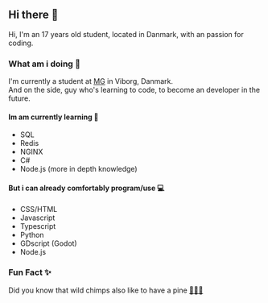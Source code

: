 ## Hi there 👋
Hi, I'm an 17 years old student, located in Danmark, with an passion for coding.

### What am i doing 🤔
I'm currently a student at [MG](https://www.mercantec.dk/uddannelser/gymnasiale-uddannelser/htx) in Viborg, Danmark. <br>
And on the side, guy who's learning to code, to become an developer in the future. 
#### Im am currently learning 🌱
- SQL
- Redis
- NGINX
- C#
- Node.js (more in depth knowledge)

#### But i can already comfortably program/use 💻
- CSS/HTML
- Javascript
- Typescript
- Python
- GDscript (Godot)
- Node.js

### Fun Fact ✨
Did you know that wild chimps also like to have a pine [🙉🍻🐵](https://bestlifeonline.com/animal-facts/#:~:text=Wild%20chimps%20like%20to%20drink.)
